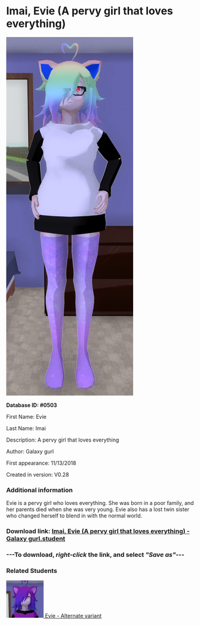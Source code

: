 # Imai, Evie (A pervy girl that loves everything)

<img src="../../Files/Images/Imai, Evie (A pervy girl that loves everything).png" title="Imai, Evie (A pervy girl that loves everything) - Galaxy gurl">

**Database ID: #0503**

First Name: Evie

Last Name: Imai

Description: A pervy girl that loves everything

Author: Galaxy gurl

First appearance: 11/13/2018

Created in version: V0.28

### Additional information

Evie is a pervy girl who loves everything. She was born in a poor family, and her parents died when she was very young. Evie also has a lost twin sister who changed herself to blend in with the normal world.

### Download link: <a href="https://raw.githubusercontent.com/Arbiter1223/Daigaku-Gurashi-Custom-Students/master/Files/Student%20Files/Imai%2C%20Evie%20(A%20pervy%20girl%20that%20loves%20everything)%20-%20Galaxy%20gurl.student">Imai, Evie (A pervy girl that loves everything) - Galaxy gurl.student</a>

### ---**To download, _right-click_ the link, and select _"Save as"_**---

### Related Students

<a href="Imai, Evie (Evie in another form).md"><img src="../../Files/Thumbs/Imai, Evie (Evie in another form).png" height="100" width="100" title="Imai, Evie (Evie in another form) - Galaxy gurl, V1.00"></a><a href="Imai, Evie (Evie in another form).md"> Evie - Alternate variant</a>

